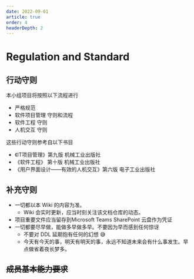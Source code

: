 ```yaml
---
date: 2022-09-01
article: true
order: 4
headerDepth: 2
---
```


# Regulation and Standard

## 行动守则

本小组项目将按照以下流程进行

- 严格规范
- 软件项目管理 守则和流程
- 软件工程 守则
- 人机交互 守则

这些行动守则参考自以下书目

- 《IT项目管理》第九版 机械工业出版社
- 《软件工程》 第十版 机械工业出版社
- 《用户界面设计——有效的人机交互》第六版 电子工业出版社

## 补充守则

- 一切都以本 Wiki 的内容为准。
  - Wiki 会实时更新，应当时刻关注该文档仓库的动态。
- 项目重要文件应当留存到Microsoft Teams SharePoint 云盘作为凭证
- 一切都要尽早做，能做多早做多早。不要因为早而感到任何惊讶
  - 不要对 DDL 延期抱有任何的幻想 😅
  - 今天有今天的事，明天有明天的事，永远不知道未来会有什么事发生。早点做省着夜长梦多。

## ~~成员基本能力要求~~

